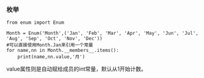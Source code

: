 ### 枚举
```
from enum import Enum

Month = Enum('Month',('Jan', 'Feb', 'Mar', 'Apr', 'May', 'Jun', 'Jul', 'Aug', 'Sep', 'Oct', 'Nov', 'Dec'))
#可以直接使用Month.Jan来引用一个常量
for name,nn in Month.__members__.items():
    print(name,nn.value,'月')
```
value属性则是自动赋给成员的int常量，默认从1开始计数。
